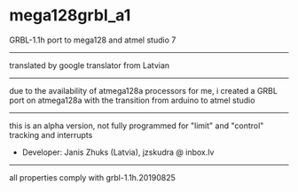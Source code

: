 # mega128grbl_a1
GRBL-1.1h port to mega128 and atmel studio 7
*******
translated by google translator from Latvian
*******
due to the availability of atmega128a processors for me, i created a GRBL port on atmega128a with the transition from arduino to atmel studio
*******
this is an alpha version, not fully programmed for "limit" and "control" tracking and interrupts
* Developer: Janis Zhuks (Latvia), jzskudra @ inbox.lv
*****
all properties comply with grbl-1.1h.20190825
